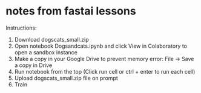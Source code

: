 # notes from fastai lessons

Instructions:
1. Download dogscats_small.zip
2. Open notebook Dogsandcats.ipynb and click View in Colaboratory to open a sandbox instance
3. Make a copy in your Google Drive to prevent memory error: File -> Save a copy in Drive
4. Run notebook from the top (Click run cell or ctrl + enter to run each cell)
5. Upload dogscats_small.zip file on prompt
6. Train
